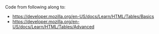 Code from following along to: 
- https://developer.mozilla.org/en-US/docs/Learn/HTML/Tables/Basics
- https://developer.mozilla.org/en-US/docs/Learn/HTML/Tables/Advanced 
  